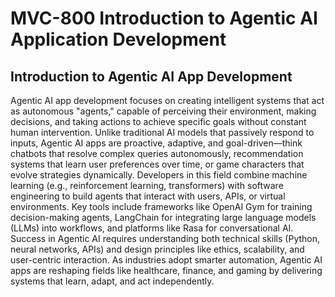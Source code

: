 # MVC-800 Introduction to Agentic AI Application Development

## Introduction to Agentic AI App Development
Agentic AI app development focuses on creating intelligent systems that act as autonomous "agents," capable of perceiving their environment, making decisions, and taking actions to achieve specific goals without constant human intervention. Unlike traditional AI models that passively respond to inputs, Agentic AI apps are proactive, adaptive, and goal-driven—think chatbots that resolve complex queries autonomously, recommendation systems that learn user preferences over time, or game characters that evolve strategies dynamically. Developers in this field combine machine learning (e.g., reinforcement learning, transformers) with software engineering to build agents that interact with users, APIs, or virtual environments. Key tools include frameworks like OpenAI Gym for training decision-making agents, LangChain for integrating large language models (LLMs) into workflows, and platforms like Rasa for conversational AI. Success in Agentic AI requires understanding both technical skills (Python, neural networks, APIs) and design principles like ethics, scalability, and user-centric interaction. As industries adopt smarter automation, Agentic AI apps are reshaping fields like healthcare, finance, and gaming by delivering systems that learn, adapt, and act independently.
